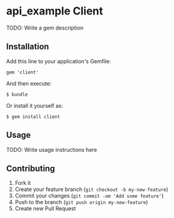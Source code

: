# api_example Client

TODO: Write a gem description

## Installation

Add this line to your application's Gemfile:

    gem 'client'

And then execute:

    $ bundle

Or install it yourself as:

    $ gem install client

## Usage

TODO: Write usage instructions here

## Contributing

1. Fork it
2. Create your feature branch (`git checkout -b my-new-feature`)
3. Commit your changes (`git commit -am 'Add some feature'`)
4. Push to the branch (`git push origin my-new-feature`)
5. Create new Pull Request

